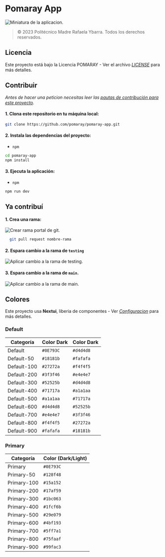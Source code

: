 # Pomaray App

<picture>
 <source media="(prefers-color-scheme: dark)" srcset="img/pomaray-api.jpg">
 <source media="(prefers-color-scheme: light)" srcset="img/pomaray-api-white.jpg">
 <img alt="Miniatura de la aplicacion." src="img/pomaray-api.jpg">
</picture>

> © 2023 Politécnico Madre Rafaela Ybarra. Todos los derechos reservados.

## Licencia
Este proyecto está bajo la Licencia POMARAY - Ver el archivo [*LICENSE*](LICENSE) para más detalles.
	

## Contribuir

*Antes de hacer una peticion necesitas leer las [pautas de contribución para este proyecto](docs/CONTRIBUTING.md).*

#### 1. Clona este repositorio en tu máquina local:

```bash
git clone https://github.com/pomaray/pomaray-app.git
```

#### 2. Instala las dependencias del proyecto:

- `npm`

```bash
cd pomaray-app
npm install
```

#### 3. Ejecuta la aplicación:

- `npm`
```bash
npm run dev
```

## Ya contribuí

#### 1. Crea una rama:

<picture>
 <source media="(prefers-color-scheme: dark)" srcset="img/pomaray-api.jpg">
 <source media="(prefers-color-scheme: light)" srcset="img/pomaray-api-white.jpg">
 <img alt="Crear rama portal de git." src="img/pomaray-api.jpg">
</picture>

```bash
  git pull request nombre-rama
```

#### 2. Espara cambio a la rama de `testing`

<!-- gif de cambio de rama -->
<picture>
 <source media="(prefers-color-scheme: dark)" srcset="img/pomaray-api.jpg">
 <source media="(prefers-color-scheme: light)" srcset="img/pomaray-api-white.jpg">
 <img alt="Aplicar cambio a la rama de testing." src="img/pomaray-api.gif">
</picture>

#### 3. Espara cambio a la rama de `main`.

<!-- gif de cambio de rama -->
<picture>
 <source media="(prefers-color-scheme: dark)" srcset="img/pomaray-api.jpg">
 <source media="(prefers-color-scheme: light)" srcset="img/pomaray-api-white.jpg">
 <img alt="Aplicar cambio a la rama de main." src="img/pomaray-api.gif">
</picture>

## Colores
Este proyecto usa **Nextui**, liberia de componentes - Ver [*Configuracion*](tailwind.config.ts) para más detalles.

### Default

| Categoría     | Color Dark | Color Dark |
|---------------|------------|------------|
| Default       | `#0E793C`  | `#d4d4d8`  |
| Default-50    | `#18181b`  | `#fafafa`  |
| Default-100   | `#27272a`  | `#f4f4f5`  |
| Default-200   | `#3f3f46`  | `#e4e4e7`  |
| Default-300   | `#52525b`  | `#d4d4d8`  |
| Default-400   | `#71717a`  | `#a1a1aa`  |
| Default-500   | `#a1a1aa`  | `#71717a`  |
| Default-600   | `#d4d4d8`  | `#52525b`  |
| Default-700   | `#e4e4e7`  | `#3f3f46`  |
| Default-800   | `#f4f4f5`  | `#27272a`  |
| Default-900   | `#fafafa`  | `#18181b`  |


### Primary

| Categoría     | Color (Dark/Light) |
----------------|-------------| 
| Primary       | `#0E793C`   | 
| Primary-50    | `#128f48`   | 
| Primary-100   | `#15a152`   | 
| Primary-200   | `#17af59`   | 
| Primary-300   | `#1bc063`   | 
| Primary-400   | `#1fcf6b`   | 
| Primary-500   | `#29e079`   | 
| Primary-600   | `#4bf193`   | 
| Primary-700   | `#5ff7a1`   | 
| Primary-800   | `#75faaf`   | 
| Primary-900   | `#99fac3`   | 
